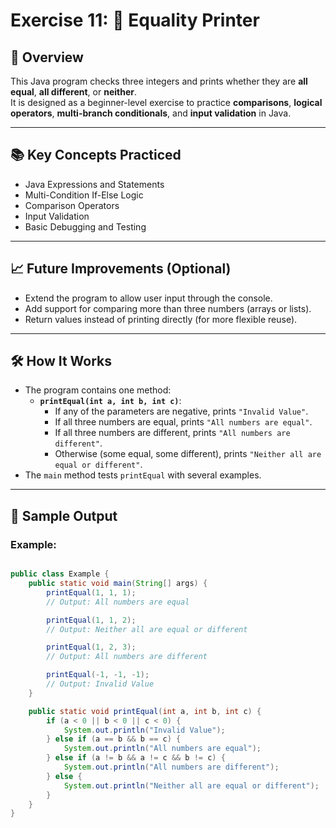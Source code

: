 # Exercise 11: 🧮 Equality Printer

## 📝 Overview

This Java program checks three integers and prints whether they are **all equal**, **all different**, or **neither**.  
It is designed as a beginner-level exercise to practice **comparisons**, **logical operators**, 
**multi-branch conditionals**, and **input validation** in Java.

---

## 📚 Key Concepts Practiced
- Java Expressions and Statements
- Multi-Condition If-Else Logic
- Comparison Operators
- Input Validation
- Basic Debugging and Testing

---

## 📈 Future Improvements (Optional)
- Extend the program to allow user input through the console.
- Add support for comparing more than three numbers (arrays or lists).
- Return values instead of printing directly (for more flexible reuse).

---

## 🛠️ How It Works

- The program contains one method:
    - **`printEqual(int a, int b, int c)`**:
        - If any of the parameters are negative, prints `"Invalid Value"`.
        - If all three numbers are equal, prints `"All numbers are equal"`.
        - If all three numbers are different, prints `"All numbers are different"`.
        - Otherwise (some equal, some different), prints `"Neither all are equal or different"`.
- The `main` method tests `printEqual` with several examples.

---

## 🚀 Sample Output

### Example:
```java

public class Example {
    public static void main(String[] args) {
        printEqual(1, 1, 1);  
        // Output: All numbers are equal

        printEqual(1, 1, 2);  
        // Output: Neither all are equal or different

        printEqual(1, 2, 3);  
        // Output: All numbers are different

        printEqual(-1, -1, -1);  
        // Output: Invalid Value
    }

    public static void printEqual(int a, int b, int c) {
        if (a < 0 || b < 0 || c < 0) {
            System.out.println("Invalid Value");
        } else if (a == b && b == c) {
            System.out.println("All numbers are equal");
        } else if (a != b && a != c && b != c) {
            System.out.println("All numbers are different");
        } else {
            System.out.println("Neither all are equal or different");
        }
    }
}
